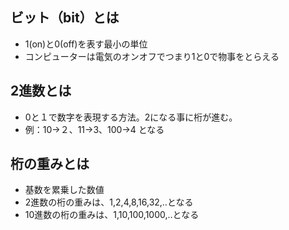 ## ビット（bit）とは
- 1(on)と0(off)を表す最小の単位
- コンピューターは電気のオンオフでつまり1と0で物事をとらえる

## 2進数とは
- 0と１で数字を表現する方法。2になる事に桁が進む。
- 例：10→２、11→3、100→4 となる

## 桁の重みとは
- 基数を累乗した数値
- 2進数の桁の重みは、1,2,4,8,16,32,‥となる
- 10進数の桁の重みは、1,10,100,1000,‥となる
